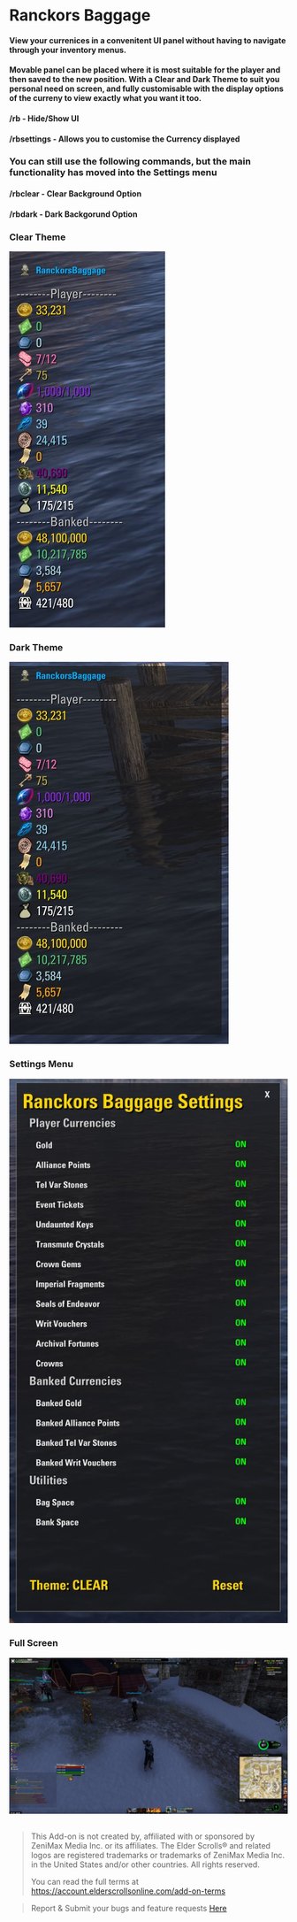 # Ranckors Baggage
#### View your currenices in a convenitent UI panel without having to navigate through your inventory menus.

#### Movable panel can be placed where it is most suitable for the player and then saved to the new position. With a Clear and Dark Theme to suit you personal need on screen, and fully customisable with the display options of the curreny to view exactly what you want it too.

#### /rb - Hide/Show UI
#### /rbsettings - Allows you to customise the Currency displayed

### You can still use the following commands, but the main functionality has moved into the Settings menu
#### /rbclear - Clear Background Option
#### /rbdark - Dark Backgorund Option



### Clear Theme
![ClearMode Image](./images/rbclearmode.JPG)

### Dark Theme
![DarkMode Image](./images/RBDarkMode.JPG)

### Settings Menu
![Settings Menu](./images/RBSettings.JPG)

### Full Screen
![Full Screen Image](./images/RBaggageFull.JPG)




##

> This Add-on is not created by, affiliated with or sponsored by ZeniMax Media Inc. or its affiliates.
> The Elder Scrolls® and related logos are registered trademarks or trademarks of ZeniMax Media Inc. in the United States and/or other countries.
> All rights reserved.  
>
> You can read the full terms at https://account.elderscrollsonline.com/add-on-terms



> Report & Submit your bugs and feature requests [Here](https://illyriat.com)